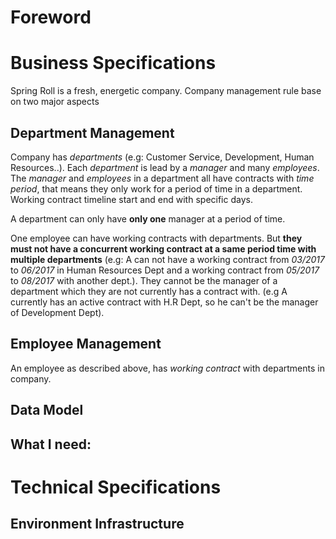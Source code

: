 # Foreword

# Business Specifications
Spring Roll is a fresh, energetic company. Company management rule base on two major aspects
## Department Management
Company has _departments_ (e.g: Customer Service, Development, Human Resources..). Each _department_ is lead by a _manager_ and many _employees_. The _manager_ and _employees_ in a department all have contracts with _time period_, that means they only work for a period of time in a department. Working contract timeline start and end with specific days.

A department can only have **only one** manager at a period of time.

One employee can have working contracts with departments. But **they must not have a concurrent working contract at a same period time with multiple departments** (e.g: A can not have a working contract from _03/2017_ to _06/2017_ in Human Resources Dept and a working contract from _05/2017_ to _08/2017_ with another dept.). They cannot be the manager of a department which they are not currently has a contract with. (e.g A currently has an active contract with H.R Dept, so he can't be the manager of Development Dept).

## Employee Management
An employee as described above, has _working contract_ with departments in company.

## Data Model
## What I need:

# Technical Specifications

## Environment Infrastructure

